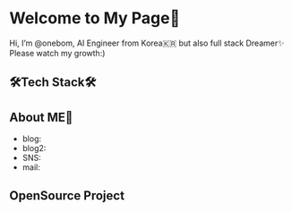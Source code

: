 # Welcome to My Page👋
Hi, I’m @onebom, AI Engineer from Korea🇰🇷 but also full stack Dreamer✨
Please watch my growth:)

## 🛠Tech Stack🛠

## About ME🌱
- blog:
- blog2:
- SNS:
- mail:

## OpenSource Project


<!---
onebom/onebom is a ✨ special ✨ repository because its `README.md` (this file) appears on your GitHub profile.
You can click the Preview link to take a look at your changes.
--->
